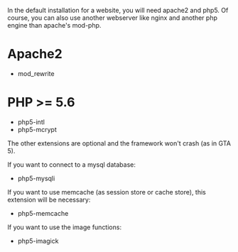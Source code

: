 In the default installation for a website, you will need apache2 and php5. Of course, you can also use another webserver like nginx and another php engine than apache's mod-php. 

# Apache2

* mod_rewrite  

# PHP >= 5.6

* php5-intl
* php5-mcrypt

The other extensions are optional and the framework won't crash (as in GTA 5).

If you want to connect to a mysql database:

* php5-mysqli

If you want to use memcache (as session store or cache store), this extension will be necessary:

* php5-memcache

If you want to use the image functions:

* php5-imagick

